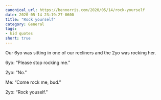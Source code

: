```yaml
---
canonical_url: https://bennorris.com/2020/05/14/rock-yourself
date: 2020-05-14 23:19:27-0600
title: "Rock yourself"
category: General
tags:
- kid quotes
short: true
---
```


Our 6yo was sitting in one of our recliners and the 2yo was rocking her.

6yo: “Please stop rocking me.”

2yo: “No.”

Me: “Come rock me, bud.”

2yo: “Rock youself.”
